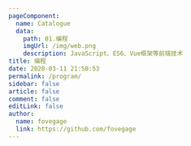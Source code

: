 ```yaml
---
pageComponent:
  name: Catalogue
  data:
    path: 01.编程
    imgUrl: /img/web.png
    description: JavaScript、ES6、Vue框架等前端技术
title: 编程
date: 2020-03-11 21:50:53
permalink: /program/
sidebar: false
article: false
comment: false
editLink: false
author:
  name: fovegage
  link: https://github.com/fovegage
---
```

